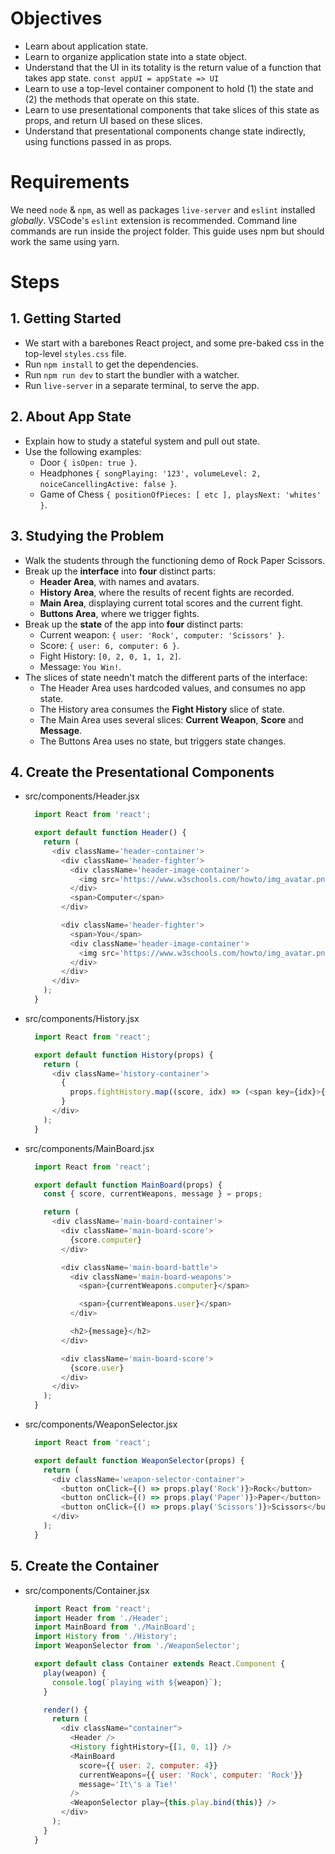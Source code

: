# Objectives
  * Learn about application state.
  * Learn to organize application state into a state object.
  * Understand that the UI in its totality is the return value of a function that takes app state. `const appUI = appState => UI`
  * Learn to use a top-level container component to hold (1) the state and (2) the methods that operate on this state.
  * Learn to use presentational components that take slices of this state as props, and return UI based on these slices.
  * Understand that presentational components change state indirectly, using functions passed in as props.

# Requirements
We need `node` & `npm`, as well as packages `live-server` and `eslint` installed _globally_. VSCode's `eslint` extension is recommended. Command line commands are run inside the project folder. This guide uses npm but should work the same using yarn.

# Steps

## 1. Getting Started
  * We start with a barebones React project, and some pre-baked css in the top-level `styles.css` file.
  * Run `npm install` to get the dependencies.
  * Run `npm run dev` to start the bundler with a watcher.
  * Run `live-server` in a separate terminal, to serve the app.

## 2. About App State
  * Explain how to study a stateful system and pull out state.
  * Use the following examples:
    * Door `{ isOpen: true }`.
    * Headphones `{ songPlaying: '123', volumeLevel: 2, noiceCancellingActive: false }`.
    * Game of Chess `{ positionOfPieces: [ etc ], playsNext: 'whites' }`.

## 3. Studying the Problem
  * Walk the students through the functioning demo of Rock Paper Scissors.
  * Break up the **interface** into **four** distinct parts:
    * **Header Area**, with names and avatars.
    * **History Area**, where the results of recent fights are recorded.
    * **Main Area**, displaying current total scores and the current fight.
    * **Buttons Area**, where we trigger fights.
  * Break up the **state** of the app into **four** distinct parts:
    * Current weapon: `{ user: 'Rock', computer: 'Scissors' }`.
    * Score: `{ user: 6, computer: 6 }`.
    * Fight History: `[0, 2, 0, 1, 1, 2]`.
    * Message: `You Win!`.
  * The slices of state needn't match the different parts of the interface:
    * The Header Area uses hardcoded values, and consumes no app state.
    * The History area consumes the **Fight History** slice of state.
    * The Main Area uses several slices: **Current Weapon**, **Score** and **Message**.
    * The Buttons Area uses no state, but triggers state changes.

## 4. Create the Presentational Components
  * src/components/Header.jsx
    ```javascript
      import React from 'react';

      export default function Header() {
        return (
          <div className='header-container'>
            <div className='header-fighter'>
              <div className='header-image-container'>
                <img src='https://www.w3schools.com/howto/img_avatar.png' alt='avatar' />
              </div>
              <span>Computer</span>
            </div>

            <div className='header-fighter'>
              <span>You</span>
              <div className='header-image-container'>
                <img src='https://www.w3schools.com/howto/img_avatar.png' alt='avatar' />
              </div>
            </div>
          </div>
        );
      }
    ```
  * src/components/History.jsx
    ```javascript
      import React from 'react';

      export default function History(props) {
        return (
          <div className='history-container'>
            {
              props.fightHistory.map((score, idx) => (<span key={idx}>{score}&nbsp;</span>))
            }
          </div>
        );
      }
      ```
  * src/components/MainBoard.jsx
    ```javascript
      import React from 'react';

      export default function MainBoard(props) {
        const { score, currentWeapons, message } = props;

        return (
          <div className='main-board-container'>
            <div className='main-board-score'>
              {score.computer}
            </div>

            <div className='main-board-battle'>
              <div className='main-board-weapons'>
                <span>{currentWeapons.computer}</span>

                <span>{currentWeapons.user}</span>
              </div>

              <h2>{message}</h2>
            </div>

            <div className='main-board-score'>
              {score.user}
            </div>
          </div>
        );
      }
    ```
  * src/components/WeaponSelector.jsx
    ```javascript
      import React from 'react';

      export default function WeaponSelector(props) {
        return (
          <div className='weapon-selector-container'>
            <button onClick={() => props.play('Rock')}>Rock</button>
            <button onClick={() => props.play('Paper')}>Paper</button>
            <button onClick={() => props.play('Scissors')}>Scissors</button>
          </div>
        );
      }
    ```

## 5. Create the Container
  * src/components/Container.jsx
    ```javascript
      import React from 'react';
      import Header from './Header';
      import MainBoard from './MainBoard';
      import History from './History';
      import WeaponSelector from './WeaponSelector';

      export default class Container extends React.Component {
        play(weapon) {
          console.log(`playing with ${weapon}`);
        }

        render() {
          return (
            <div className="container">
              <Header />
              <History fightHistory={[1, 0, 1]} />
              <MainBoard
                score={{ user: 2, computer: 4}}
                currentWeapons={{ user: 'Rock', computer: 'Rock'}}
                message='It\'s a Tie!'
              />
              <WeaponSelector play={this.play.bind(this)} />
            </div>
          );
        }
      }
    ```